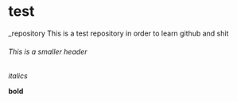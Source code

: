 # test
_repository
This is a test repository in order to learn github and shit

###### This is a smaller header
*italics*

**bold**
